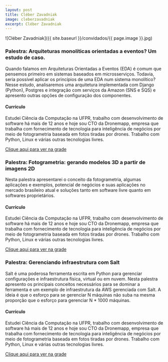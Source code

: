 ```yaml
---
layout: post
title: Cléber Zavadniak
image: cleberzavadniak
excerpt: Cléber Zavadniak
---
```

![Cléber Zavadniak]({{ site.baseurl }}/convidados/{{ page.image }}.jpg)


### Palestra: Arquiteturas monolíticas orientadas a eventos? Um estudo de caso.

Quando falamos em Arquiteturas Orientadas a Eventos (EDA) é comum que pensemos primeiro em sistemas baseados em microsserviços. Todavia, seria possível aplicar os princípios de uma EDA num sistema monolítico?
 Nesse estudo, analisaremos uma arquitetura implementada com Django (Python), Postgres e integração com serviços da Amazon (SNS e SQS) e apresento outras opções de configuração dos componentes.

#### Currículo
Estudei Ciência da Computação na UFPR, trabalho com desenvolvimento de software há mais de 12 anos e hoje sou CTO da Dronemapp, empresa que trabalha com fornecimento de tecnologia para inteligência de negócios por meio de fotogrametria baseada em fotos tiradas por drones. Trabalho com Python, Linux e várias outras tecnologias livres.

[Clique aqui para ver na grade](http://sistema.ftsl.org.br/ftsl9/grade/detail.html?pid=179)

### Palestra: Fotogrametria: gerando modelos 3D a partir de imagens 2D

Nesta palestra apresentarei o conceito da fotogrametria, algumas aplicações e exemplos, potencial de negócios e suas aplicações no mercado brasileiro atual e soluções tanto em software livre quanto em softwares proprietários.

#### Currículo
Estudei Ciência da Computação na UFPR, trabalho com desenvolvimento de software há mais de 12 anos e hoje sou CTO da Dronemapp, empresa que trabalha com fornecimento de tecnologia para inteligência de negócios por meio de fotogrametria baseada em fotos tiradas por drones. Trabalho com Python, Linux e várias outras tecnologias livres.

[Clique aqui para ver na grade](http://sistema.ftsl.org.br/ftsl9/grade/detail.html?pid=194)

### Palestra: Gerenciando infraestrutura com Salt

Salt é uma poderosa ferramenta escrita em Python para gerenciar configurações e infraestrutura física, virtual ou em nuvem. Nesta palestra apresento os principais conceitos necessários para se dominar a ferramenta e um exemplo de infraestrutura da AWS gerenciada com Salt.
 A ideia é que o esforço para se gerenciar N máquinas não suba na mesma proporção que o esforço para gerenciar N * 1000 máquinas.

#### Currículo
Estudei Ciência da Computação na UFPR, trabalho com desenvolvimento de software há mais de 12 anos e hoje sou CTO da Dronemapp, empresa que trabalha com fornecimento de tecnologia para inteligência de negócios por meio de fotogrametria baseada em fotos tiradas por drones. Trabalho com Python, Linux e várias outras tecnologias livres.

[Clique aqui para ver na grade](http://sistema.ftsl.org.br/ftsl9/grade/detail.html?pid=199)

